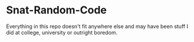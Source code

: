 # Snat-Random-Code
Everything in this repo doesn't fit anywhere else and may have been stuff I did at college, university or outright boredom.
